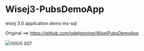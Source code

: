 # Wisej3-PubsDemoApp
wisej 3.0 application demo ms-sql

Original ==> https://github.com/gdelgiovine/WisejPubsDemoApp

![이미지 007](https://user-images.githubusercontent.com/50413/187341823-6bf5d67e-2054-4a2c-b667-b569356c1a67.png)
